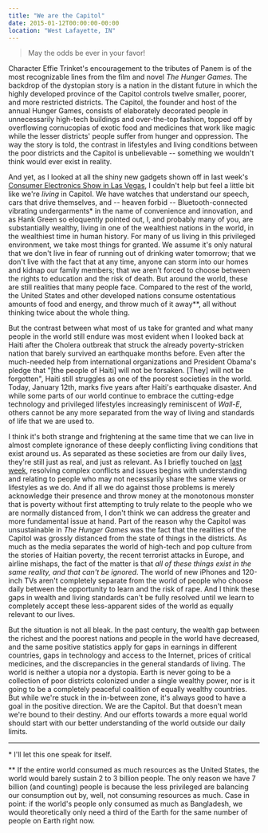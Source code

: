 ```yaml
---
title: "We are the Capitol"
date: 2015-01-12T00:00:00-00:00
location: "West Lafayette, IN"
---
```


>May the odds be ever in your favor!

Character Effie Trinket's encouragement to the tributes of Panem is of the most recognizable lines from the film and novel _The Hunger Games_. The backdrop of the dystopian story is a nation in the distant future in which the highly developed province of the Capitol controls twelve smaller, poorer, and more restricted districts. The Capitol, the founder and host of the annual Hunger Games, consists of elaborately decorated people in unnecessarily high-tech buildings and over-the-top fashion, topped off by overflowing cornucopias of exotic food and medicines that work like magic while the lesser districts' people suffer from hunger and oppression. The way the story is told, the contrast in lifestyles and living conditions between the poor districts and the Capitol is unbelievable -- something we wouldn't think would ever exist in reality.

And yet, as I looked at all the shiny new gadgets shown off in last week's [Consumer Electronics Show in Las Vegas](//en.wikipedia.org/wiki/Consumer_Electronics_Show), I couldn't help but feel a little bit like we're _living_ in Capitol. We have watches that understand our speech, cars that drive themselves, and -- heaven forbid -- Bluetooth-connected vibrating undergarments\* in the name of convenience and innovation, and as Hank Green so eloquently pointed out, I, and probably many of you, are substantially wealthy, living in one of the wealthiest nations in the world, in the wealthiest time in human history. For many of us living in this privileged environment, we take most things for granted. We assume it's only natural that we don't live in fear of running out of drinking water tomorrow; that we don't live with the fact that at any time, anyone can storm into our homes and kidnap our family members; that we aren't forced to choose between the rights to education and the risk of death. But around the world, these are still realities that many people face. Compared to the rest of the world, the United States and other developed nations consume ostentatious amounts of food and energy, and throw much of it away\*\*, all without thinking twice about the whole thing.

But the contrast between what most of us take for granted and what many people in the world still endure was most evident when I looked back at Haiti after the Cholera outbreak that struck the already poverty-stricken nation that barely survived an earthquake months before. Even after the much-needed help from international organizations and President Obama's pledge that "\[the people of Haiti\] will not be forsaken. \[They\] will not be forgotten", Haiti still struggles as one of the poorest societies in the world. Today, January 12th, marks five years after Haiti's earthquake disaster. And while some parts of our world continue to embrace the cutting-edge technology and privileged lifestyles increasingly reminiscent of _Wall-E_, others cannot be any more separated from the way of living and standards of life that we are used to.

I think it's both strange and frightening at the same time that we can live in almost complete ignorance of these deeply conflicting living conditions that exist around us. As separated as these societies are from our daily lives, they're still just as real, and just as relevant. As I briefly touched on [last week](/posts/facing-forward/), resolving complex conflicts and issues begins with understanding and relating to people who may not necessarily share the same views or lifestyles as we do. And if all we do against those problems is merely acknowledge their presence and throw money at the monotonous monster that is poverty without first attempting to truly relate to the people who we are normally distanced from, I don't think we can address the greater and more fundamental issue at hand. Part of the reason why the Capitol was unsustainable in _The Hunger Games_ was the fact that the realities of the Capitol was grossly distanced from the state of things in the districts. As much as the media separates the world of high-tech and pop culture from the stories of Haitian poverty, the recent terrorist attacks in Europe, and airline mishaps, the fact of the matter is that _all of these things exist in the same reality, and that can't be ignored_. The world of new iPhones and 120-inch TVs aren't completely separate from the world of people who choose daily between the opportunity to learn and the risk of rape. And I think these gaps in wealth and living standards can't be fully resolved until we learn to completely accept these less-apparent sides of the world as equally relevant to our lives.

But the situation is not all bleak. In the past century, the wealth gap between the richest and the poorest nations and people in the world have decreased, and the same positive statistics apply for gaps in earnings in different countries, gaps in technology and access to the Internet, prices of critical medicines, and the discrepancies in the general standards of living. The world is neither a utopia nor a dystopia. Earth is never going to be a collection of poor districts colonized under a single wealthy power, nor is it going to be a completely peaceful coalition of equally wealthy countries. But while we're stuck in the in-between zone, it's always good to have a goal in the positive direction. We are the Capitol. But that doesn't mean we're bound to their destiny. And our efforts towards a more equal world should start with our better understanding of the world outside our daily limits.

---

\* I'll let this one speak for itself.

\*\* If the entire world consumed as much resources as the United States, the world would barely sustain 2 to 3 billion people. The only reason we have 7 billion (and counting) people is because the less privileged are balancing our consumption out by, well, not consuming resources as much. Case in point: if the world's people only consumed as much as Bangladesh, we would theoretically only need a third of the Earth for the same number of people on Earth right now.
